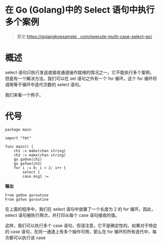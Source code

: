 # 在 Go (Golang)中的 Select 语句中执行多个案例

> 原文:[https://golangbyexample . com/execute-multi-case-select-go/](https://golangbyexample.com/execute-multiple-case-select-go/)

# **概述**

select 语句只执行发送或接收通道操作就绪的情况之一。它不能执行多个案例，但是有一个解决方法。我们可以在 set 语句之外有一个 for 循环。这个 for 循环将调用等于循环中迭代次数的 select 语句。

我们来看一个例子。

# **代号**

```
package main

import "fmt"

func main() {
    ch1 := make(chan string)
    ch2 := make(chan string)
    go goOne(ch1)
    go goTwo(ch2)
    for i := 0; i < 2; i++ {
        select {
        case msg1 := 
```

**输出**

```
From goOne goroutine
From goTwo goroutine
```

在上面的程序中，我们在 select 语句中放置了一个长度为 2 的 for 循环。因此，select 语句被执行两次，并打印从每个 case 语句接收的值。

这样，我们可以执行多个 case 语句，但请注意，它不是确定性的。如果对于特定的 case 语句，在同一通道上有多个操作可用，那么在 for 循环的所有迭代中，每次都可以执行该 case